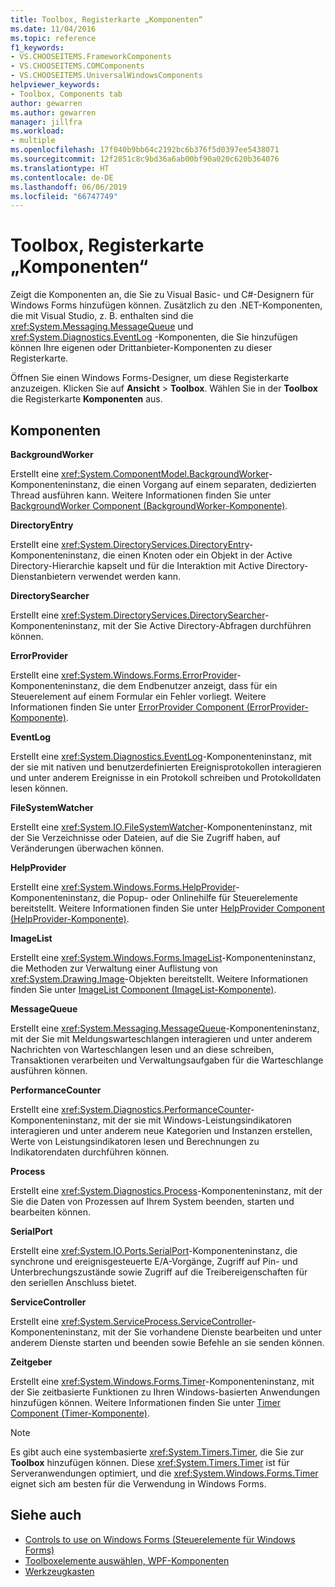 ```yaml
---
title: Toolbox, Registerkarte „Komponenten“
ms.date: 11/04/2016
ms.topic: reference
f1_keywords:
- VS.CHOOSEITEMS.FrameworkComponents
- VS.CHOOSEITEMS.COMComponents
- VS.CHOOSEITEMS.UniversalWindowsComponents
helpviewer_keywords:
- Toolbox, Components tab
author: gewarren
ms.author: gewarren
manager: jillfra
ms.workload:
- multiple
ms.openlocfilehash: 17f040b9bb64c2192bc6b376f5d0397ee5438071
ms.sourcegitcommit: 12f2851c8c9bd36a6ab00bf90a020c620b364076
ms.translationtype: HT
ms.contentlocale: de-DE
ms.lasthandoff: 06/06/2019
ms.locfileid: "66747749"
---
```

# <a name="toolbox-components-tab"></a>Toolbox, Registerkarte „Komponenten“

Zeigt die Komponenten an, die Sie zu Visual Basic- und C#-Designern für Windows Forms hinzufügen können. Zusätzlich zu den .NET-Komponenten, die mit Visual Studio, z. B. enthalten sind die <xref:System.Messaging.MessageQueue> und <xref:System.Diagnostics.EventLog> -Komponenten, die Sie hinzufügen können Ihre eigenen oder Drittanbieter-Komponenten zu dieser Registerkarte.

Öffnen Sie einen Windows Forms-Designer, um diese Registerkarte anzuzeigen. Klicken Sie auf **Ansicht** > **Toolbox**. Wählen Sie in der **Toolbox** die Registerkarte **Komponenten** aus.

## <a name="components"></a>Komponenten

**BackgroundWorker**

Erstellt eine <xref:System.ComponentModel.BackgroundWorker>-Komponenteninstanz, die einen Vorgang auf einem separaten, dedizierten Thread ausführen kann. Weitere Informationen finden Sie unter [BackgroundWorker Component (BackgroundWorker-Komponente)](/dotnet/framework/winforms/controls/backgroundworker-component).

**DirectoryEntry**

Erstellt eine <xref:System.DirectoryServices.DirectoryEntry>-Komponenteninstanz, die einen Knoten oder ein Objekt in der Active Directory-Hierarchie kapselt und für die Interaktion mit Active Directory-Dienstanbietern verwendet werden kann.

**DirectorySearcher**

Erstellt eine <xref:System.DirectoryServices.DirectorySearcher>-Komponenteninstanz, mit der Sie Active Directory-Abfragen durchführen können.

**ErrorProvider**

Erstellt eine <xref:System.Windows.Forms.ErrorProvider>-Komponenteninstanz, die dem Endbenutzer anzeigt, dass für ein Steuerelement auf einem Formular ein Fehler vorliegt. Weitere Informationen finden Sie unter [ErrorProvider Component (ErrorProvider-Komponente)](/dotnet/framework/winforms/controls/errorprovider-component-windows-forms).

**EventLog**

Erstellt eine <xref:System.Diagnostics.EventLog>-Komponenteninstanz, mit der sie mit nativen und benutzerdefinierten Ereignisprotokollen interagieren und unter anderem Ereignisse in ein Protokoll schreiben und Protokolldaten lesen können.

**FileSystemWatcher**

Erstellt eine <xref:System.IO.FileSystemWatcher>-Komponenteninstanz, mit der Sie Verzeichnisse oder Dateien, auf die Sie Zugriff haben, auf Veränderungen überwachen können.

**HelpProvider**

Erstellt eine <xref:System.Windows.Forms.HelpProvider>-Komponenteninstanz, die Popup- oder Onlinehilfe für Steuerelemente bereitstellt. Weitere Informationen finden Sie unter [HelpProvider Component (HelpProvider-Komponente)](/dotnet/framework/winforms/controls/helpprovider-component-windows-forms).

**ImageList**

Erstellt eine <xref:System.Windows.Forms.ImageList>-Komponenteninstanz, die Methoden zur Verwaltung einer Auflistung von <xref:System.Drawing.Image>-Objekten bereitstellt. Weitere Informationen finden Sie unter [ImageList Component (ImageList-Komponente)](/dotnet/framework/winforms/controls/imagelist-component-windows-forms).

**MessageQueue**

Erstellt eine <xref:System.Messaging.MessageQueue>-Komponenteninstanz, mit der Sie mit Meldungswarteschlangen interagieren und unter anderem Nachrichten von Warteschlangen lesen und an diese schreiben, Transaktionen verarbeiten und Verwaltungsaufgaben für die Warteschlange ausführen können.

**PerformanceCounter**

Erstellt eine <xref:System.Diagnostics.PerformanceCounter>-Komponenteninstanz, mit der sie mit Windows-Leistungsindikatoren interagieren und unter anderem neue Kategorien und Instanzen erstellen, Werte von Leistungsindikatoren lesen und Berechnungen zu Indikatorendaten durchführen können.

**Process**

Erstellt eine <xref:System.Diagnostics.Process>-Komponenteninstanz, mit der Sie die Daten von Prozessen auf Ihrem System beenden, starten und bearbeiten können.

**SerialPort**

Erstellt eine <xref:System.IO.Ports.SerialPort>-Komponenteninstanz, die synchrone und ereignisgesteuerte E/A-Vorgänge, Zugriff auf Pin- und Unterbrechungszustände sowie Zugriff auf die Treibereigenschaften für den seriellen Anschluss bietet.

**ServiceController**

Erstellt eine <xref:System.ServiceProcess.ServiceController>-Komponenteninstanz, mit der Sie vorhandene Dienste bearbeiten und unter anderem Dienste starten und beenden sowie Befehle an sie senden können.

**Zeitgeber**

Erstellt eine <xref:System.Windows.Forms.Timer>-Komponenteninstanz, mit der Sie zeitbasierte Funktionen zu Ihren Windows-basierten Anwendungen hinzufügen können. Weitere Informationen finden Sie unter [Timer Component (Timer-Komponente)](/dotnet/framework/winforms/controls/timer-component-windows-forms).

> [!NOTE]
> Es gibt auch eine systembasierte <xref:System.Timers.Timer>, die Sie zur **Toolbox** hinzufügen können. Diese <xref:System.Timers.Timer> ist für Serveranwendungen optimiert, und die <xref:System.Windows.Forms.Timer> eignet sich am besten für die Verwendung in Windows Forms.

## <a name="see-also"></a>Siehe auch

- [Controls to use on Windows Forms (Steuerelemente für Windows Forms)](/dotnet/framework/winforms/controls/controls-to-use-on-windows-forms)
- [Toolboxelemente auswählen, WPF-Komponenten](choose-toolbox-items-wpf-components.md)
- [Werkzeugkasten](../../ide/reference/toolbox.md)